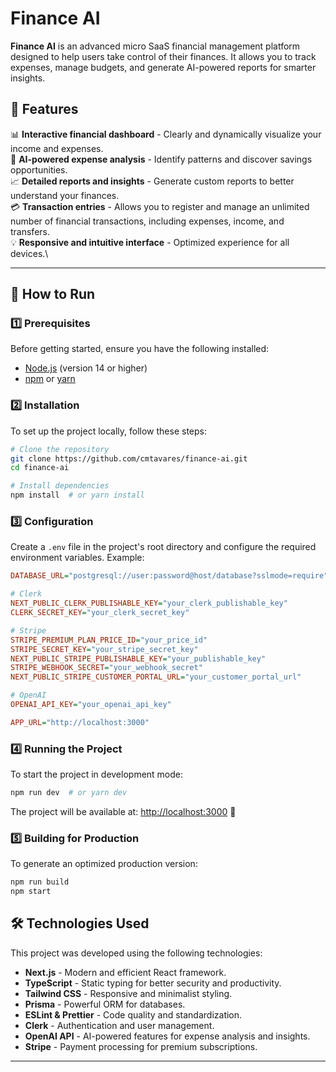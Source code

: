 # Finance AI

**Finance AI** is an advanced micro SaaS financial management platform designed to help users take control of their finances. It allows you to track expenses, manage budgets, and generate AI-powered reports for smarter insights.

## 📌 Features

📊 **Interactive financial dashboard** - Clearly and dynamically visualize your income and expenses.\
🤖 **AI-powered expense analysis** - Identify patterns and discover savings opportunities.\
📈 **Detailed reports and insights** - Generate custom reports to better understand your finances.\
💳 **Transaction entries** - Allows you to register and manage an unlimited number of financial transactions, including expenses, income, and transfers.\
💡 **Responsive and intuitive interface** - Optimized experience for all devices.\

---

## 🚀 How to Run

### 1️⃣ Prerequisites

Before getting started, ensure you have the following installed:

- [Node.js](https://nodejs.org/) (version 14 or higher)
- [npm](https://www.npmjs.com/) or [yarn](https://yarnpkg.com/)

### 2️⃣ Installation

To set up the project locally, follow these steps:

```bash
# Clone the repository
git clone https://github.com/cmtavares/finance-ai.git
cd finance-ai

# Install dependencies
npm install  # or yarn install
```

### 3️⃣ Configuration

Create a `.env` file in the project's root directory and configure the required environment variables. Example:

```ini
DATABASE_URL="postgresql://user:password@host/database?sslmode=require"

# Clerk
NEXT_PUBLIC_CLERK_PUBLISHABLE_KEY="your_clerk_publishable_key"
CLERK_SECRET_KEY="your_clerk_secret_key"

# Stripe
STRIPE_PREMIUM_PLAN_PRICE_ID="your_price_id"
STRIPE_SECRET_KEY="your_stripe_secret_key"
NEXT_PUBLIC_STRIPE_PUBLISHABLE_KEY="your_publishable_key"
STRIPE_WEBHOOK_SECRET="your_webhook_secret"
NEXT_PUBLIC_STRIPE_CUSTOMER_PORTAL_URL="your_customer_portal_url"

# OpenAI
OPENAI_API_KEY="your_openai_api_key"

APP_URL="http://localhost:3000"
```

### 4️⃣ Running the Project

To start the project in development mode:

```bash
npm run dev  # or yarn dev
```

The project will be available at: [http://localhost:3000](http://localhost:3000) 🚀

### 5️⃣ Building for Production

To generate an optimized production version:

```bash
npm run build
npm start
```

## 🛠️ Technologies Used

This project was developed using the following technologies:

- **Next.js** - Modern and efficient React framework.
- **TypeScript** - Static typing for better security and productivity.
- **Tailwind CSS** - Responsive and minimalist styling.
- **Prisma** - Powerful ORM for databases.
- **ESLint & Prettier** - Code quality and standardization.
- **Clerk** - Authentication and user management.
- **OpenAI API** - AI-powered features for expense analysis and insights.
- **Stripe** - Payment processing for premium subscriptions.

---
